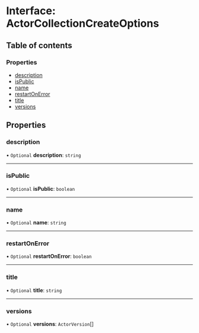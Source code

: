 # Interface: ActorCollectionCreateOptions

## Table of contents

### Properties

- [description](ActorCollectionCreateOptions.md#description)
- [isPublic](ActorCollectionCreateOptions.md#ispublic)
- [name](ActorCollectionCreateOptions.md#name)
- [restartOnError](ActorCollectionCreateOptions.md#restartonerror)
- [title](ActorCollectionCreateOptions.md#title)
- [versions](ActorCollectionCreateOptions.md#versions)

## Properties

### <a id="description" name="description"></a> description

• `Optional` **description**: `string`

___

### <a id="ispublic" name="ispublic"></a> isPublic

• `Optional` **isPublic**: `boolean`

___

### <a id="name" name="name"></a> name

• `Optional` **name**: `string`

___

### <a id="restartonerror" name="restartonerror"></a> restartOnError

• `Optional` **restartOnError**: `boolean`

___

### <a id="title" name="title"></a> title

• `Optional` **title**: `string`

___

### <a id="versions" name="versions"></a> versions

• `Optional` **versions**: `ActorVersion`[]
